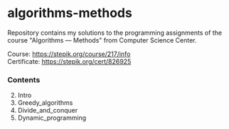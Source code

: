 # algorithms-methods  

Repository contains my solutions to the programming assignments of the course "Algorithms — Methods" from Computer Science Center.  

Course: https://stepik.org/course/217/info  
Certificate: https://stepik.org/cert/826925  

### Contents  
2. Intro  
4. Greedy_algorithms  
6. Divide_and_conquer  
8. Dynamic_programming  
